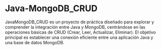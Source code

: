 # Java-MongoDB_CRUD
JavaMongoDB_CRUD es un proyecto de práctica diseñado para explorar y comprender la integración entre Java y MongoDB, centrándose en las operaciones básicas de CRUD (Crear, Leer, Actualizar, Eliminar). El objetivo principal es establecer una conexión eficiente entre una aplicación Java y una base de datos MongoDB.
